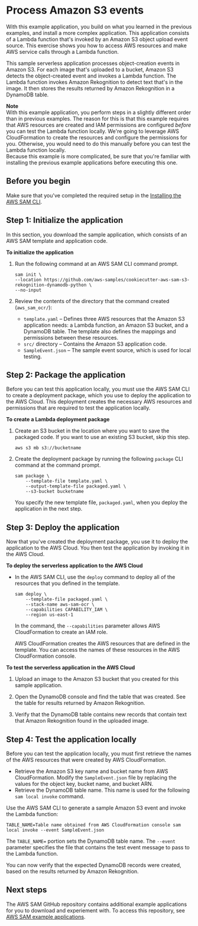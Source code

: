 # Process Amazon S3 events<a name="serverless-example-s3"></a>

With this example application, you build on what you learned in the previous examples, and install a more complex application\. This application consists of a Lambda function that's invoked by an Amazon S3 object upload event source\. This exercise shows you how to access AWS resources and make AWS service calls through a Lambda function\.

This sample serverless application processes object\-creation events in Amazon S3\. For each image that's uploaded to a bucket, Amazon S3 detects the object\-created event and invokes a Lambda function\. The Lambda function invokes Amazon Rekognition to detect text that's in the image\. It then stores the results returned by Amazon Rekognition in a DynamoDB table\.

**Note**  
With this example application, you perform steps in a slightly different order than in previous examples\. The reason for this is that this example requires that AWS resources are created and IAM permissions are configured *before* you can test the Lambda function locally\. We're going to leverage AWS CloudFormation to create the resources and configure the permissions for you\. Otherwise, you would need to do this manually before you can test the Lambda function locally\.  
Because this example is more complicated, be sure that you're familiar with installing the previous example applications before executing this one\.

## Before you begin<a name="serverless-example-s3-prereq"></a>

Make sure that you've completed the required setup in the [Installing the AWS SAM CLI](serverless-sam-cli-install.md)\.

## Step 1: Initialize the application<a name="serverless-example-s3-setup-local-app"></a>

In this section, you download the sample application, which consists of an AWS SAM template and application code\.

**To initialize the application**

1. Run the following command at an AWS SAM CLI command prompt\.

   ```
   sam init \
   --location https://github.com/aws-samples/cookiecutter-aws-sam-s3-rekognition-dynamodb-python \
   --no-input
   ```

1. Review the contents of the directory that the command created \(`aws_sam_ocr/`\): 
   + `template.yaml` – Defines three AWS resources that the Amazon S3 application needs: a Lambda function, an Amazon S3 bucket, and a DynamoDB table\. The template also defines the mappings and permissions between these resources\.
   + `src/` directory – Contains the Amazon S3 application code\.
   + `SampleEvent.json` – The sample event source, which is used for local testing\.

## Step 2: Package the application<a name="serverless-example-s3-package-serverless-app"></a>

Before you can test this application locally, you must use the AWS SAM CLI to create a deployment package, which you use to deploy the application to the AWS Cloud\. This deployment creates the necessary AWS resources and permissions that are required to test the application locally\.

**To create a Lambda deployment package**

1. Create an S3 bucket in the location where you want to save the packaged code\. If you want to use an existing S3 bucket, skip this step\.

   ```
   aws s3 mb s3://bucketname
   ```

1. Create the deployment package by running the following `package` CLI command at the command prompt\. 

   ```
   sam package \
       --template-file template.yaml \
       --output-template-file packaged.yaml \
       --s3-bucket bucketname
   ```

   You specify the new template file, `packaged.yaml`, when you deploy the application in the next step\.

## Step 3: Deploy the application<a name="serverless-example-s3-deploy-serverless-app"></a>

Now that you've created the deployment package, you use it to deploy the application to the AWS Cloud\. You then test the application by invoking it in the AWS Cloud\.

**To deploy the serverless application to the AWS Cloud**
+ In the AWS SAM CLI, use the `deploy` command to deploy all of the resources that you defined in the template\. 

  ```
  sam deploy \
      --template-file packaged.yaml \
      --stack-name aws-sam-ocr \
      --capabilities CAPABILITY_IAM \
      --region us-east-1
  ```

  In the command, the `--capabilities` parameter allows AWS CloudFormation to create an IAM role\. 

  AWS CloudFormation creates the AWS resources that are defined in the template\. You can access the names of these resources in the AWS CloudFormation console\.

**To test the serverless application in the AWS Cloud**

1. Upload an image to the Amazon S3 bucket that you created for this sample application\.

1. Open the DynamoDB console and find the table that was created\. See the table for results returned by Amazon Rekognition\.

1. Verify that the DynamoDB table contains new records that contain text that Amazon Rekognition found in the uploaded image\.

## Step 4: Test the application locally<a name="serverless-example-s3-test-locally"></a>

Before you can test the application locally, you must first retrieve the names of the AWS resources that were created by AWS CloudFormation\.
+ Retrieve the Amazon S3 key name and bucket name from AWS CloudFormation\. Modify the `SampleEvent.json` file by replacing the values for the object key, bucket name, and bucket ARN\.
+ Retrieve the DynamoDB table name\. This name is used for the following `sam local invoke` command\.

Use the AWS SAM CLI to generate a sample Amazon S3 event and invoke the Lambda function:

```
TABLE_NAME=Table name obtained from AWS CloudFormation console sam local invoke --event SampleEvent.json
```

The `TABLE_NAME=` portion sets the DynamoDB table name\. The `--event` parameter specifies the file that contains the test event message to pass to the Lambda function\.

You can now verify that the expected DynamoDB records were created, based on the results returned by Amazon Rekognition\.

## Next steps<a name="serverless-example-s3-next-steps"></a>

The AWS SAM GitHub repository contains additional example applications for you to download and experiement with\. To access this repository, see [AWS SAM example applications](https://github.com/aws-samples/serverless-app-examples)\.